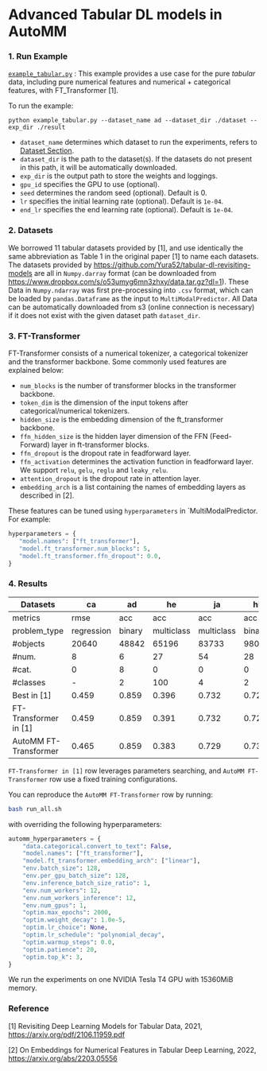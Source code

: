 # Advanced Tabular DL models in AutoMM

### 1. Run Example

[`example_tabular.py`](./example_tabular.py) : This example provides a use case for the pure _tabular_ data, including pure numerical features and numerical + categorical features, with FT_Transformer [1].

To run the example:

`python example_tabular.py --dataset_name ad --dataset_dir ./dataset --exp_dir ./result`

- `dataset_name` determines which dataset to run the experiments, refers to [Dataset Section](###2.-Datasets).
- `dataset_dir` is the path to the dataset(s). If the datasets do not present in this path, it will be automatically downloaded.
- `exp_dir` is the output path to store the weights and loggings.
- `gpu_id` specifies the GPU to use (optional).
- `seed` determines the random seed (optional). Default is 0.
- `lr` specifies the initial learning rate (optional). Default is `1e-04`.
- `end_lr` specifies the end learning rate (optional). Default is `1e-04`.

### 2. Datasets

We borrowed 11 tabular datasets provided by [1], and use identically the same abbreviation as Table 1 in the original paper [1] to name each datasets.
The datasets provided by https://github.com/Yura52/tabular-dl-revisiting-models are all in `Numpy.darray` format (can be downloaded from https://www.dropbox.com/s/o53umyg6mn3zhxy/data.tar.gz?dl=1).
These Data in `Numpy.ndarray` was first pre-processing into `.csv` format, which can be loaded by `pandas.Dataframe` as the input to `MultiModalPredictor`.
All Data can be automatically downloaded from s3 (online connection is necessary) if it does not exist with the given dataset path `dataset_dir`.

### 3. FT-Transformer

FT-Transformer consists of a numerical tokenizer, a categorical tokenizer and the transformer backbone. Some commonly used features are explained below:

- `num_blocks` is the number of transformer blocks in the transformer backbone.
- `token_dim` is the dimension of the input tokens after categorical/numerical tokenizers.
- `hidden_size` is the embedding dimension of the ft_transformer backbone.
- `ffn_hidden_size` is the hidden layer dimension of the FFN (Feed-Forward) layer in ft-transformer blocks.
- `ffn_dropout` is the dropout rate in feadforward layer.
- `ffn_activation` determines the activation function in feadforward layer. We support `relu`, `gelu`, `reglu` and `leaky_relu`.
- `attention_dropout` is the dropout rate in attention layer.
- `embedding_arch` is a list containing the names of embedding layers as described in [2].

These features can be tuned using `hyperparameters` in `MultiModalPredictor. For example:

```python
hyperparameters = {
   "model.names": ["ft_transformer"],
   "model.ft_transformer.num_blocks": 5,
   "model.ft_transformer.ffn_dropout": 0.0,
}
```

### 4. Results

| Datasets              | ca         | ad     | he         | ja         | hi     | al         | ep           | ye         | co         | ya         | mi         |
| --------------------- | ---------- | ------ | ---------- | ---------- | ------ | ---------- | ------------ | ---------- | ---------- | ---------- | ---------- |
| metrics               | rmse       | acc    | acc        | acc        | acc    | acc        | acc          | rmse       | acc        | rmse       | rmse       |
| problem_type          | regression | binary | multiclass | multiclass | binary | multiclass | binary       | regression | multiclass | regression | regression |
| #objects              | 20640      | 48842  | 65196      | 83733      | 98050  | 108000     | 500000       | 515345     | 581012     | 709877     | 1200192    |
| #num.                 | 8          | 6      | 27         | 54         | 28     | 128        | 2000         | 90         | 54         | 699        | 136        |
| #cat.                 | 0          | 8      | 0          | 0          | 0      | 0          | 0            | 0          | 0          | 0          | 0          |
| #classes              | -          | 2      | 100        | 4          | 2      | 1000       | 2            | -          | 7          | -          | -          |
| Best in [1]           | 0.459      | 0.859  | 0.396      | 0.732      | 0.729  | 0.963      | 0.8982       | 8.794      | 0.970      | 0.753      | 0.745      |
| FT-Transformer in [1] | 0.459      | 0.859  | 0.391      | 0.732      | 0.729  | 0.960      | 0.8982       | 8.855      | 0.970      | 0.756      | 0.746      |
| AutoMM FT-Transformer | 0.465      | 0.859  | 0.383      | 0.729      | 0.734  | 0.952      | RuntimeError | 8.873      | 0.963      | 0.759      | 0.761      |

`FT-Transformer in [1]` row leverages parameters searching, and `AutoMM FT-Transformer` row use a fixed training configurations.

You can reproduce the `AutoMM FT-Transformer` row by running:

```bash
bash run_all.sh
```

with overriding the following hyperparameters:

```python
automm_hyperparameters = {
    "data.categorical.convert_to_text": False,
    "model.names": ["ft_transformer"],
    "model.ft_transformer.embedding_arch": ["linear"],
    "env.batch_size": 128,
    "env.per_gpu_batch_size": 128,
    "env.inference_batch_size_ratio": 1,
    "env.num_workers": 12,
    "env.num_workers_inference": 12,
    "env.num_gpus": 1,
    "optim.max_epochs": 2000,
    "optim.weight_decay": 1.0e-5,
    "optim.lr_choice": None,
    "optim.lr_schedule": "polynomial_decay",
    "optim.warmup_steps": 0.0,
    "optim.patience": 20,
    "optim.top_k": 3,
}
```

We run the experiments on one NVIDIA Tesla T4 GPU with 15360MiB memory.

### Reference

[1] Revisiting Deep Learning Models for Tabular Data, 2021, <https://arxiv.org/pdf/2106.11959.pdf>

[2] On Embeddings for Numerical Features in Tabular Deep Learning, 2022, <https://arxiv.org/abs/2203.05556>
